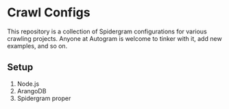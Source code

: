 # Crawl Configs

This repository is a collection of Spidergram configurations for various crawling projects. Anyone at Autogram is welcome to tinker with it, add new examples, and so on.

## Setup

1. Node.js
2. ArangoDB
3. Spidergram proper

